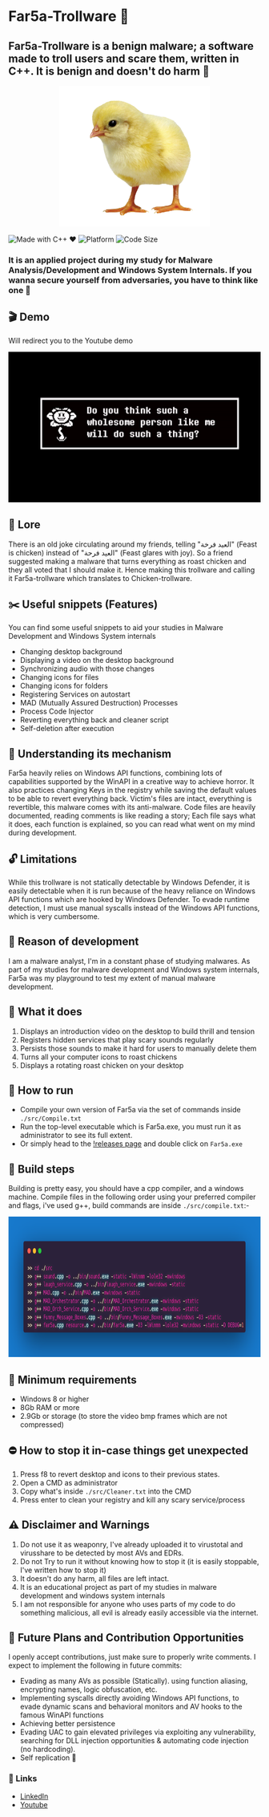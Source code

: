 # Far5a-Trollware 🐣 

## Far5a-Trollware is a benign malware; a software made to troll users and scare them, written in C++. It is benign and doesn't do harm 🐔


<p align="center">
  <img src="https://github.com/aymanreda56/Far5a-Trollware/blob/main/data/chick.png" width="300" height="280">
</p>


![Made with C++ ❤️](https://img.shields.io/badge/Made%20with-C++-blue.svg)
![Platform](https://img.shields.io/badge/platform-Windows-blue)
![Code Size](https://img.shields.io/github/languages/code-size/aymanreda56/Far5a-Trollware)





### It is an applied project during my study for Malware Analysis/Development and Windows System Internals. If you wanna secure yourself from adversaries, you have to think like one 💅


## 🎬 Demo
Will redirect you to the Youtube demo
<p align="center">
  <a href="https://youtu.be/BvjDXkRtfWA">
    <img src="https://github.com/aymanreda56/Far5a-Trollware/blob/main/data/1145.bmp" width="530" height="300">
  </a>  
</p>



## 👑 Lore
There is an old joke circulating around my friends, telling "العيد فرخة" (Feast is chicken) instead of "العيد فرحة" (Feast glares with joy).
So a friend suggested making a malware that turns everything as roast chicken and they all voted that I should make it. Hence making this trollware and calling it Far5a-trollware which translates to Chicken-trollware.

## ✂️ Useful snippets (Features)
You can find some useful snippets to aid your studies in Malware Development and Windows System internals
- Changing desktop background
- Displaying a video on the desktop background
- Synchronizing audio with those changes
- Changing icons for files
- Changing icons for folders
- Registering Services on autostart
- MAD (Mutually Assured Destruction) Processes
- Process Code Injector
- Reverting everything back and cleaner script
- Self-deletion after execution

## 🔮 Understanding its mechanism
Far5a heavily relies on Windows API functions, combining lots of capabilities supported by the WinAPI in a creative way to achieve horror.
It also practices changing Keys in the registry while saving the default values to be able to revert everything back.
Victim's files are intact, everything is revertible, this malware comes with its anti-malware.
Code files are heavily documented, reading comments is like reading a story; Each file says what it does, each function is explained, so you can read what went on my mind during development.

## 🔓 Limitations
While this trollware is not statically detectable by Windows Defender, it is easily detectable when it is run because of the heavy reliance on Windows API functions which are hooked by Windows Defender.
To evade runtime detection, I must use manual syscalls instead of the Windows API functions, which is very cumbersome.

## 👻 Reason of development
I am a malware analyst, I'm in a constant phase of studying malwares. As part of my studies for malware development and Windows system internals, Far5a was my playground to test my extent of manual malware development.

## :rocket: What it does
1) Displays an introduction video on the desktop to build thrill and tension
2) Registers hidden services that play scary sounds regularly
3) Persists those sounds to make it hard for users to manually delete them
4) Turns all your computer icons to roast chickens
5) Displays a rotating roast chicken on your desktop

## 👾 How to run
- Compile your own version of Far5a via the set of commands inside `./src/Compile.txt`
- Run the top-level executable which is Far5a.exe, you must run it as administrator to see its full extent.
- Or simply head to the [!releases page](https://github.com/aymanreda56/Far5a-Trollware/releases) and double click on `Far5a.exe`

## 🔨 Build steps
Building is pretty easy, you should have a cpp compiler, and a windows machine.
Compile files in the following order using your preferred compiler and flags, i've used g++, build commands are inside `./src/compile.txt`:-
<p align="center">
  <img src="https://github.com/aymanreda56/Far5a-Trollware/blob/main/data/compilation.png" width="900" height="280">
</p>


## 🚧 Minimum requirements
- Windows 8 or higher
- 8Gb RAM or more
- 2.9Gb or storage (to store the video bmp frames which are not compressed)

## ⛔ How to stop it in-case things get unexpected
1) Press f8 to revert desktop and icons to their previous states.
2) Open a CMD as administrator
3) Copy what's inside `./src/Cleaner.txt` into the CMD
4) Press enter to clean your registry and kill any scary service/process 

## ⚠️ Disclaimer and Warnings
1) Do not use it as weaponry, I've already uploaded it to virustotal and virusshare to be detected by most AVs and EDRs.
2) Do not Try to run it without knowing how to stop it (it is easily stoppable, I've written how to stop it)
3) It doesn't do any harm, all files are left intact.
4) It is an educational project as part of my studies in malware development and windows system internals
5) I am not responsible for anyone who uses parts of my code to do something malicious, all evil is already easily accessible via the internet.

## 🌅 Future Plans and Contribution Opportunities
I openly accept contributions, just make sure to properly write comments.
I expect to implement the following in future commits:
- Evading as many AVs as possible (Statically). using function aliasing, encrypting names, logic obfuscation, etc.
- Implementing syscalls directly avoiding Windows API functions, to evade dynamic scans and behavioral monitors and AV hooks to the famous WinAPI functions
- Achieving better persistence
- Evading UAC to gain elevated privileges via exploiting any vulnerability, searching for DLL injection opportunities & automating code injection (no hardcoding).
- Self replication 🐛


### 🔗 Links

- [LinkedIn](https://www.linkedin.com/in/ayman-reda-b845b0203/)
- [Youtube](https://www.youtube.com/@aymanmohamed2516)
